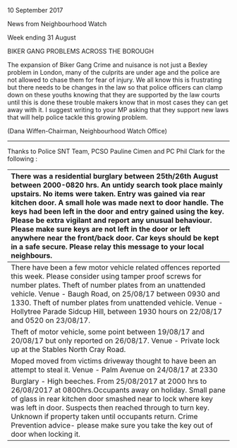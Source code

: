 10 September 2017

News from Neighbourhood Watch

Week ending 31 August

BIKER GANG PROBLEMS ACROSS THE BOROUGH

The expansion of Biker Gang Crime and nuisance is not just a Bexley problem in London, many of the culprits are under age and the police are not allowed to chase them for fear of injury. We all know this is frustrating but there needs to be changes in the law so that police officers can clamp down on these youths knowing that they are supported by the law courts until this is done these trouble makers know that in most cases they can get away with it. I suggest writing to your MP asking that they support new laws that will help police tackle this growing problem.

(Dana Wiffen-Chairman, Neighbourhood Watch Office)

---

Thanks to Police SNT Team, PCSO Pauline Cimen and PC Phil Clark for the following :

| There was a residential burglary between 25th/26th August between 2000-0820 hrs. An untidy search took place mainly upstairs. No items were taken. Entry was gained via rear kitchen door. A small hole was made next to door handle. The keys had been left in the door and entry gained using the key. Please be extra vigilant and report any unusual behaviour. Please make sure keys are not left in the door or left anywhere near the front/back door. Car keys should be kept in a safe secure. Please relay this message to your local neighbours. |
| :---------------------------------------------------------------------------------------------------------------------------------------------------------------------------------------------------------------------------------------------------------------------------------------------------------------------------------------------------------------------------------------------------------------------------------------------------------------------------------------------------------------------------------------------------------- |
| There have been a few motor vehicle related offences reported this week. Please consider using tamper proof screws for number plates. Theft of number plates from an unattended vehicle. Venue - Baugh Road, on 25/08/17 between 0930 and 1330. Theft of number plates from unattended vehicle. Venue - Hollytree Parade Sidcup Hill, between 1930 hours on 22/08/17 and 0520 on 23/08/17.                                                                                                                                                                  |
| Theft of motor vehicle, some point between 19/08/17 and 20/08/17 but only reported on 26/08/17. Venue - Private lock up at the Stables North Cray Road.                                                                                                                                                                                                                                                                                                                                                                                                     |
| Moped moved from victims driveway thought to have been an attempt to steal it. Venue - Palm Avenue on 24/08/17 at 2330                                                                                                                                                                                                                                                                                                                                                                                                                                      |
| Burglary - High beeches. From 25/08/2017 at 2000 hrs to 26/08/2017 at 0800hrs.Occupants away on holiday. Small pane of glass in rear kitchen door smashed near to lock where key was left in door. Suspects then reached through to turn key. Unknown if property taken until occupants return. Crime Prevention advice- please make sure you take the key out of door when locking it.                                                                                                                                                                     |
